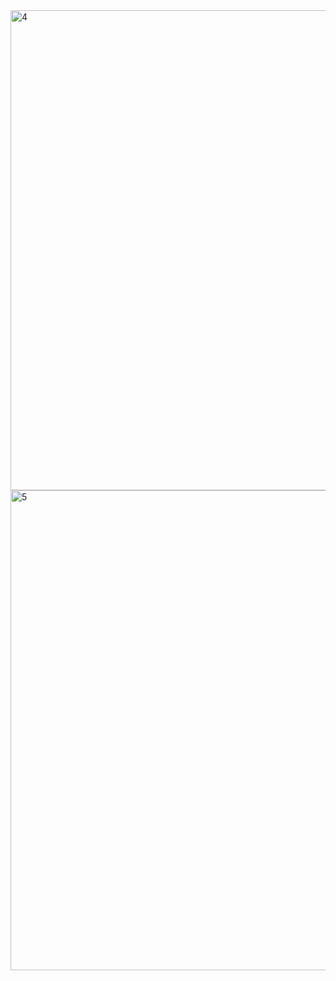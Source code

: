 <img width="1366" height="768" alt="4" src="https://github.com/user-attachments/assets/40f8d2cd-3d1e-4373-b17b-0dc4c13e9304" />
<img width="1366" height="768" alt="5" src="https://github.com/user-attachments/assets/b3954b4a-a9e1-4111-a388-07c6c9d06536" />
